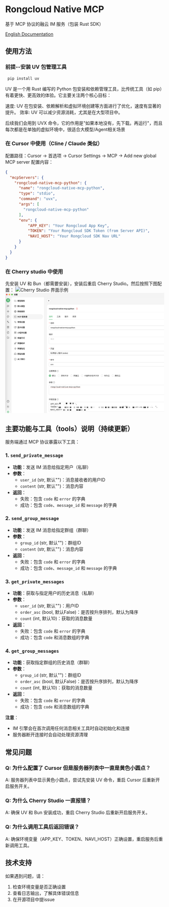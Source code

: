 # Rongcloud Native MCP

基于 MCP 协议的融云 IM 服务（包装 Rust SDK）

[English Documentation](README_EN.md)

## 使用方法

### 前提--安装 UV 包管理工具

```bash
 pip install uv 
```

UV 是一个用 Rust 编写的 Python 包安装和依赖管理工具，比传统工具（如 pip）有着更快、更高效的体验。它主要关注两个核心目标：

速度: UV 在包安装、依赖解析和虚拟环境创建等方面进行了优化，速度有显著的提升。
效率: UV 可以减少资源消耗，尤其是在大型项目中。

后续我们会用到 UVX 命令，它的作用是"如果本地没有，先下载。再运行"，而且每次都是在单独的虚拟环境中，很适合大模型/Agent相关场景

### 在 Cursor 中使用（Cline / Claude 类似）

配置路径：Cursor -> 首选项 -> Cursor Settings -> MCP -> Add new global MCP server
配置内容：

```json
{
  "mcpServers": {
    "rongcloud-native-mcp-python": {
      "name": "rongcloud-native-mcp-python",
      "type": "stdio",
      "command": "uvx",
      "args": [
        "rongcloud-native-mcp-python"
      ],
      "env": {
          "APP_KEY": "Your Rongcloud App Key",
          "TOKEN": "Your Rongcloud SDK Token (from Server API)",
          "NAVI_HOST": "Your Rongcloud SDK Nav URL"
      }
    }
  }
}

```

### 在 Cherry studio 中使用

先安装 UV 和 Bun（都需要安装），安装后重启 Cherry Studio。然后按照下图配置：
![Cherry Studio 界面示例](readme_img/cherry-studio-0.png)
![Cherry Studio 界面示例](readme_img/cherry-studio.png)

## 主要功能与工具（tools）说明（持续更新）

服务端通过 MCP 协议暴露以下工具：

### 1. `send_private_message`

- **功能**：发送 IM 消息给指定用户（私聊）
- **参数**：
  - `user_id` (str, 默认"")：消息接收者的用户ID
  - `content` (str, 默认"")：消息内容
- **返回**：
  - 失败：包含 `code` 和 `error` 的字典
  - 成功：包含 `code`、`message_id` 和 `message` 的字典

### 2. `send_group_message`

- **功能**：发送 IM 消息给指定群组（群聊）
- **参数**：
  - `group_id` (str, 默认"")：群组ID
  - `content` (str, 默认"")：消息内容
- **返回**：
  - 失败：包含 `code` 和 `error` 的字典
  - 成功：包含 `code`、`message_id` 和 `message` 的字典

### 3. `get_private_messages`

- **功能**：获取与指定用户的历史消息（私聊）
- **参数**：
  - `user_id` (str, 默认"")：用户ID
  - `order_asc` (bool, 默认False)：是否按升序排列，默认为降序
  - `count` (int, 默认10)：获取的消息数量
- **返回**：
  - 失败：包含 `code` 和 `error` 的字典
  - 成功：包含 `code` 和消息数组的字典

### 4. `get_group_messages`

- **功能**：获取指定群组的历史消息（群聊）
- **参数**：
  - `group_id` (str, 默认"")：群组ID
  - `order_asc` (bool, 默认False)：是否按升序排列，默认为降序
  - `count` (int, 默认10)：获取的消息数量
- **返回**：
  - 失败：包含 `code` 和 `error` 的字典
  - 成功：包含 `code` 和消息数组的字典

**注意**：
- IM 引擎会在首次调用任何消息相关工具时自动初始化和连接
- 服务器断开连接时会自动处理资源清理

## 常见问题

### Q: 为什么配置了 Cursor 但是服务器列表中一直是黄色小圆点？

A: 服务器列表中显示黄色小圆点，尝试先安装 UV 命令，重启 Cursor 后重新开启服务开关。

### Q: 为什么 Cherry Studio 一直报错？

A: 确保 UV 和 Bun 安装成功，重启 Cherry Studio 后重新开启服务开关。

### Q: 为什么调用工具后返回错误？

A: 确保环境变量（APP_KEY、TOKEN、NAVI_HOST）正确设置，重启服务后重新调用工具。

## 技术支持

如果遇到问题，请：

1. 检查环境变量是否正确设置
2. 查看日志输出，了解具体错误信息
3. 在开源项目中提issue
